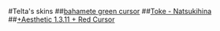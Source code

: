 #Telta's skins
##[bahamete green cursor](https://puu.sh/EPmhK/c889b96d5f.osk)
##[Toke - Natsukihina](https://puu.sh/EPmjr/8ac51dc4de.osk)
##[+Aesthetic 1.3.11 + Red Cursor](https://puu.sh/EPmlN/775af9f2b9.osk)
